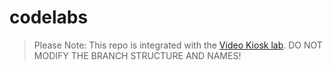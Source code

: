 # codelabs

>Please Note:
>This repo is integrated with the [Video Kiosk lab](https://cs.co/VideoKioskLab).
>DO NOT MODIFY THE BRANCH STRUCTURE AND NAMES! 
